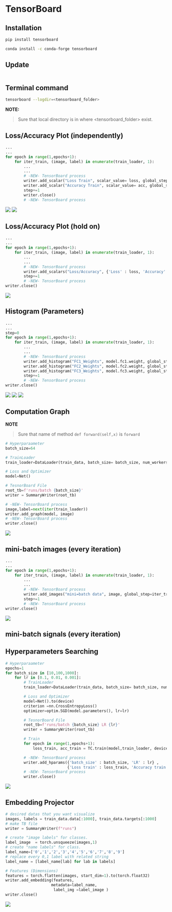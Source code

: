 # TensorBoard



## Installation
```bash
pip install tensorboard
```
```bash
conda install -c conda-forge tensorboard
```

## Update
```bash

```

## Terminal command
```bash
tensorboard --logdir=<tensorboard_folder>
```
**NOTE:**
> Sure that local directory is in where <tensorboard_folder> exist.

## Loss/Accuracy Plot (independently)
```python
...
...
for epoch in range(1,epochs+1):
    for iter_train, (image, label) in enumerate(train_loader, 1):
        ...
        ...
        # -NEW- TensorBoard process
        writer.add_scalar("Loss Train", scalar_value= loss, global_step=step)
        writer.add_scalar("Accuracy Train", scalar_value= acc, global_step=step)
        step+=1
        writer.close()
        # -NEW- TensorBoard process
```

![](./figs/scaler_acc.jpg)
![](./figs/scaler_loss.jpg)

## Loss/Accuracy Plot (hold on)
```python
...
...
for epoch in range(1,epochs+1):
    for iter_train, (image, label) in enumerate(train_loader, 1):
        ...
        ...
        # -NEW- TensorBoard process
        writer.add_scalars("Loss/Accuracy", {'Loss' : loss, 'Accuracy': acc}, global_step=step)
        step+=1
        # -NEW- TensorBoard process
writer.close()
```

![](./figs/add_scalers.jpg)

## Histogram (Parameters)
```python
...
...
step=0
for epoch in range(1,epochs+1):
    for iter_train, (image, label) in enumerate(train_loader, 1):
        ...
        ...
        # -NEW- TensorBoard process
        writer.add_histogram("FC1_Weights", model.fc1.weight, global_step=step)
        writer.add_histogram("FC2_Weights", model.fc2.weight, global_step=step)
        writer.add_histogram("FC3_Weights", model.fc3.weight, global_step=step)
        step+=1
        # -NEW- TensorBoard process
writer.close()
```

![](./figs/histogram_fc1.jpg)
![](./figs/histogram_fc2.jpg)
![](./figs/histogram_fc3.jpg)

## Computation Graph
**NOTE**
> Sure that name of method `def forward(self,x)` is `forward`

```python
# Hyperparaameter
batch_size=64

# TrainLoader
train_loader=DataLoader(train_data, batch_size= batch_size, num_workers=num_workers, sampler=train_sampler)

# Loss and Optimizer
model=Net()

# TesnorBoard File
root_tb=f'runs/batch {batch_size}'
writer = SummaryWriter(root_tb)

# -NEW- TensorBoard process
image,label=next(iter(train_loader))
writer.add_graph(model, image)
# -NEW- TensorBoard process
writer.close()
```

![](./figs/graph.jpg)

## mini-batch images (every iteration)

```python
...
...
for epoch in range(1,epochs+1):
    for iter_train, (image, label) in enumerate(train_loader, 1):
        ...
        ...
        # -NEW- TensorBoard process
        writer.add_images("mini=batch data", image, global_step=iter_train)
        step+=1
        # -NEW- TensorBoard process
writer.close()
```

![](./figs/mini-batch.gif)

## mini-batch signals (every iteration)

## Hyperparameters Searching

```python
# Hyperparaameter
epochs=1
for batch_size in [10,100,1000]:
    for lr in [0.1, 0.01, 0.001]:
        # TrainLoader
        train_loader=DataLoader(train_data, batch_size= batch_size, num_workers=num_workers, sampler=train_sampler)

        # Loss and Optimizer
        model=Net().to(device)
        criterion =nn.CrossEntropyLoss()
        optimizer=optim.SGD(model.parameters(), lr=lr)

        # TesnorBoard File
        root_tb=f'runs/batch {batch_size} LR {lr}'
        writer = SummaryWriter(root_tb)

        # Train
        for epoch in range(1,epochs+1):
            loss_train, acc_train = TC.train(model,train_loader, device, optimizer, criterion, epoch)

        # -NEW- TensorBoard process
        writer.add_hparams({'batch_size' : batch_size, 'LR' : lr} ,
                           {'Loss train' : loss_train, 'Accuracy train' : acc_train})
        # -NEW- TensorBoard process
        writer.close()
```


![](./figs/hyperparam_searching.gif)

## Embedding Projector

```python
# desired datas that you want visualize
images, labels = train_data.data[:1000], train_data.targets[:1000]
# make TB file
writer = SummaryWriter(f"runs")
```

```python
# create "image labels" for classes.
label_image  = torch.unsqueeze(images,1)
# create "name labels" for class.
label_name=['0','1','2','3','4','5','6','7','8','9']
# replace every 0,1 label with related string
label_name = [label_name[lab] for lab in labels]
```

```python
# Features (Dimensions)
features = torch.flatten(images, start_dim=1).to(torch.float32)
writer.add_embedding(features,
                    metadata=label_name,
                     label_img =label_image )
writer.close()
```


![](./figs/projector.gif)